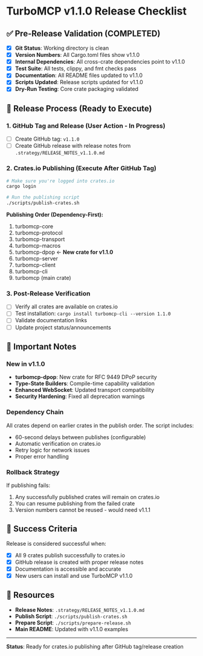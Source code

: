 # TurboMCP v1.1.0 Release Checklist

## ✅ Pre-Release Validation (COMPLETED)

- [x] **Git Status**: Working directory is clean
- [x] **Version Numbers**: All Cargo.toml files show v1.1.0
- [x] **Internal Dependencies**: All cross-crate dependencies point to v1.1.0
- [x] **Test Suite**: All tests, clippy, and fmt checks pass
- [x] **Documentation**: All README files updated to v1.1.0
- [x] **Scripts Updated**: Release scripts updated for v1.1.0
- [x] **Dry-Run Testing**: Core crate packaging validated

## 📝 Release Process (Ready to Execute)

### 1. GitHub Tag and Release (User Action - In Progress)
- [ ] Create GitHub tag: `v1.1.0`
- [ ] Create GitHub release with release notes from `.strategy/RELEASE_NOTES_v1.1.0.md`

### 2. Crates.io Publishing (Execute After GitHub Tag)
```bash
# Make sure you're logged into crates.io
cargo login

# Run the publishing script
./scripts/publish-crates.sh
```

**Publishing Order (Dependency-First):**
1. turbomcp-core
2. turbomcp-protocol
3. turbomcp-transport
4. turbomcp-macros
5. turbomcp-dpop ← **New crate for v1.1.0**
6. turbomcp-server
7. turbomcp-client
8. turbomcp-cli
9. turbomcp (main crate)

### 3. Post-Release Verification
- [ ] Verify all crates are available on crates.io
- [ ] Test installation: `cargo install turbomcp-cli --version 1.1.0`
- [ ] Validate documentation links
- [ ] Update project status/announcements

## 🚨 Important Notes

### New in v1.1.0
- **turbomcp-dpop**: New crate for RFC 9449 DPoP security
- **Type-State Builders**: Compile-time capability validation
- **Enhanced WebSocket**: Updated transport compatibility
- **Security Hardening**: Fixed all deprecation warnings

### Dependency Chain
All crates depend on earlier crates in the publish order. The script includes:
- 60-second delays between publishes (configurable)
- Automatic verification on crates.io
- Retry logic for network issues
- Proper error handling

### Rollback Strategy
If publishing fails:
1. Any successfully published crates will remain on crates.io
2. You can resume publishing from the failed crate
3. Version numbers cannot be reused - would need v1.1.1

## 🎯 Success Criteria

Release is considered successful when:
- [x] All 9 crates publish successfully to crates.io
- [x] GitHub release is created with proper release notes
- [x] Documentation is accessible and accurate
- [x] New users can install and use TurboMCP v1.1.0

## 🔗 Resources

- **Release Notes**: `.strategy/RELEASE_NOTES_v1.1.0.md`
- **Publish Script**: `./scripts/publish-crates.sh`
- **Prepare Script**: `./scripts/prepare-release.sh`
- **Main README**: Updated with v1.1.0 examples

---

**Status**: Ready for crates.io publishing after GitHub tag/release creation